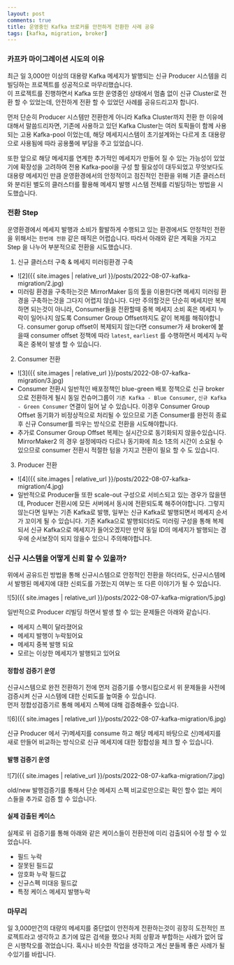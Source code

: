 ```yaml
---
layout: post
comments: true
title: 운영중인 Kafka 브로커를 안전하게 전환한 사례 공유
tags: [kafka, migration, broker]
---
```


### 카프카 마이그레이션 시도의 이유

최근 일 3,000만 이상의 대용량 Kafka 메세지가 발행되는 신규 Producer 시스템을 리빌딩하는 프로젝트를 성공적으로 마무리했습니다.  
이 프로젝트를 진행하면서 Kafka 또한 운영중인 상태에서 멈춤 없이 신규 Cluster로 전환 할 수 있었는데, 안전하게 전환 할 수 있었던 사례를 공유드리고자 합니다.  

먼저 단순히 Producer 시스템만 전환한게 아니라 Kafka Cluster까지 전환 한 이유에 대해서 말씀드리자면, 기존에 사용하고 있던 Kafka Cluster는 여러 토픽들이 함께 사용되는 고용 Kafka-pool 이었는데, 해당 메세지시스템이 초기설계와는 다르게 초 대용량으로 사용됨에 따라 공용풀에 부담을 주고 있었습니다. 

또한 앞으로 해당 메세지를 연계한 추가적인 메세지가 만들어 질 수 있는 가능성이 있었기에 확장성을 고려하여 전용 Kafka-pool을 구성 할 필요성이 대두되었고 무엇보다도 대용량 메세지인 만큼 운영환경에서의 안정적이고 점진적인 전환을 위해 기존 클러스터와 분리된 별도의 클러스터를 활용해 메세지 발행 시스템 전체를 리빌딩하는 방법을 시도했습니다.

### 전환 Step

운영환경에서 메세지 발행과 소비가 활발하게 수행되고 있는 환경에서도 안정적인 전환을 위해서는 `한번에 전환` 같은 매직은 어렵습니다. 따라서 아래와 같은 계획을 가지고 Step 을 나누어 부분적으로 전환을 시도했습니다.

1. 신규 클러스터 구축 & 메세지 미러링환경 구축
  - ![2]({{ site.images | relative_url }}/posts/2022-08-07-kafka-migration/2.jpg)  
  - 미러링 환경을 구축하는것은 MirrorMaker 등의 툴을 이용한다면 메세지 미러링 환경을 구축하는것을 그다지 어렵지 않습니다. 다만 주의할것은 단순히 메세지만 복제하면 되는것이 아니라, Consumer들을 전환할때 중복 메세지 소비 혹은 메세지 누락이 일어나지 않도록 Consumer Group Offset까지도 같이 복제를 해줘야합니다. consumer gorup offset이 복제되지 않는다면 consumer가 새 broker에 붙을때 consumer offset 정책에 따라 `latest`, `earliest` 를 수행하면서 메세지 누락 혹은 중복이 발생 할 수 있습니다.

2. Consumer 전환
  - ![3]({{ site.images | relative_url }}/posts/2022-08-07-kafka-migration/3.jpg)
  - Consumer 전환시 일반적인 배포정책인 blue-green 배포 정책으로 신규 broker으로 전환하게 될시 동일 컨슈머그룹이 `기존 Kafka - Blue Consumer`, `신규 Kafka - Green Consumer` 연결이 일어 날 수 있습니다. 이경우 Consumer Group Offset 동기화가 비정상적으로 처리될 수 있으므로 기존 Consumer를 완전히 종료후 신규 Consumer를 띄우는 방식으로 전환을 시도해야합니다.
  - 추가로 Consumer Group Offset 복제는 실시간으로 동기화되지 않을수있습니다. MirrorMaker2 의 경우 설정에따라 다르나 동기화에 최소 1초의 시간이 소요될 수 있으므로 consumer 전환시 적절한 텀을 가지고 전환이 필요 할 수 도 있습니다.

3. Producer 전환
  - ![4]({{ site.images | relative_url }}/posts/2022-08-07-kafka-migration/4.jpg)  
  - 일반적으로 Producer들 또한 scale-out 구성으로 서비스되고 있는 경우가 많을텐데, Producer 전환시에 모든 서버에서 동시에 전환되도록 해주어야합니다. 그렇지 않는다면 일부는 기존 Kafka로 발행, 일부는 신규 Kafka로 발행되면서 메세지 순서가 꼬이게 될 수 있습니다. 기존 Kafka으로 발행되더라도 미러링 구성을 통해 복제되서 신규 Kafka으로 메세지가 들어오겠지만 만약 동일 ID의 메세지가 발행되는 경우에 순서보장이 되지 않을수 있으니 주의해야합니다.
  

### 신규 시스템을 어떻게 신뢰 할 수 있을까?

위에서 공유드린 방법을 통해 신규시스템으로 안정적인 전환을 하더라도, 신규시스템에서 발행된 메세지에 대한 신뢰도를 가졌는지 여부는 또 다른 이야기가 될 수 있습니다.

![5]({{ site.images | relative_url }}/posts/2022-08-07-kafka-migration/5.jpg)  

일반적으로 Producer 리빌딩 하면서 발생 할 수 있는 문제들은 아래와 같습니다.

- 메세지 스펙이 달라졌어요
- 메세지 발행이 누락됬어요
- 메세지 중복 발행 되요
- 모르는 이상한 메세지가 발행되고 있어요

#### 정합성 검증기 운영

신규시스템으로 완전 전환하기 전에 먼저 검증기를 수행시킴으로서 위 문제들을 사전에 검증시켜 신규 시스템에 대한 신뢰도를 높여줄 수 있습니다.  
먼저 정합성검증기르 통해 메세지 스펙에 대해 검증해줄수 있습니다.

![6]({{ site.images | relative_url }}/posts/2022-08-07-kafka-migration/6.jpg)  

신규 Producer 에서 구)메세지를 consume 하고 해당 메세지 바탕으로 신)메세지를 새로 만들어 비교하는 방식으로 신규 메세지에 대한 정합성을 체크 할 수 있습니다.

#### 발행 검증기 운영

![7]({{ site.images | relative_url }}/posts/2022-08-07-kafka-migration/7.jpg)  

old/new 발행검증기를 통해서 단순 메세지 스펙 비교로만으로는 확인 할수 없는 케이스들을 추가로 검증 할 수 있습니다.  

#### 실제 검출된 케이스

실제로 위 검증기를 통해 아래와 같은 케이스들이 전환전에 미리 검출되어 수정 할 수 있었습니다.

- 필드 누락
- 잘못된 필드값
- 암호화 누락 필드값
- 신규스펙 미대응 필드값
- 특정 케이스 메세지 발행누락

### 마무리

일 3,000만건의 대량의 메세지를 중단없이 안전하게 전환하는것이 굉장히 도전적인 프로젝트라고 생각하고 초기에 많은 검색을 했으나 저희 상황과 부합하는 사례가 없어 많은 시행착오를 겪었습니다. 혹시나 비슷한 작업을 생각하고 계신 분들께 좋은 사례가 될수있기를 바랍니다.